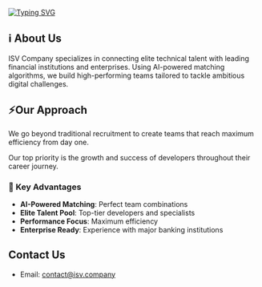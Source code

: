 [![Typing SVG](https://readme-typing-svg.demolab.com?font=Kode+Mono&pause=1000&color=6D93DA&random=false&width=435&lines=<Independent+Software+Vendor/>)](https://git.io/typing-svg)

## ℹ️ About Us

ISV Company specializes in connecting elite technical talent with leading financial institutions and enterprises. Using AI-powered matching algorithms, we build high-performing teams tailored to tackle ambitious digital challenges.

## ⚡Our Approach

We go beyond traditional recruitment to create teams that reach maximum efficiency from day one.

Our top priority is the growth and success of developers throughout their career journey.

### 📌 Key Advantages

- **AI-Powered Matching**: Perfect team combinations
- **Elite Talent Pool**: Top-tier developers and specialists
- **Performance Focus**: Maximum efficiency
- **Enterprise Ready**: Experience with major banking institutions

## Contact Us
- Email: [contact@isv.company](mailto:contact@isv.company)
